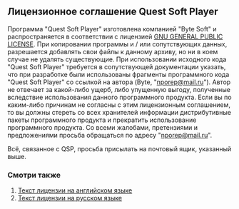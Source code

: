 ## Лицензионное соглашение Quest Soft Player

Программа "Quest Soft Player" изготовлена компанией "Byte Soft" и распространяется в соответствии с лицензией [GNU GENERAL PUBLIC LICENSE](..\gnu_gpl_eng.md). При копировании программы и / или сопутствующих данных, разрешается добавлять свои файлы к данному архиву, но ни в коем случае не удалять существующие. При использовании исходного кода "Quest Soft Player" требуется в сопутствующей документации указать, что при разработке были использованы фрагменты программного кода "Quest Soft Player" со ссылкой на автора (Byte, "[nporep@mail.ru](nporep@mail.ru)"). Автор не отвечает за какой-либо ущерб, либо упущенную выгоду, полученные вследствие использования данного программного продукта. Если вы по каким-либо причинам не согласны с этим лицензионным соглашением, то вы должны стереть со всех хранителей информации дистрибутивные пакеты программного продукта и прекратить использование программного продукта. Со всеми жалобами, претензиями и предложениями просьба обращаться по адресу "[nporep@mail.ru](nporep@mail.ru)".

Всё, связанное с QSP, просьба присылать на почтовый ящик, указанный выше.

### Смотри также

1.  [Текст лицензии на английском языке](..\gnu_gpl_eng.md)
2.  [Текст лицензии на русском языке](..\gnu_gpl_rus.md)
